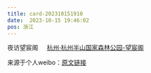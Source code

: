 ```yaml
---
title: card-202310151910
date:  2023-10-15 19:46:02
pos: 浙江
---
```

夜访望宸阁 <a  href="http://weibo.com/p/100101B2094254D76CA3FA4292" data-hide=""><span class='url-icon'><img style='width: 1rem;height: 1rem' src='https://h5.sinaimg.cn/upload/2015/09/25/3/timeline_card_small_location_default.png'></span><span class="surl-text">杭州·杭州半山国家森林公园-望宸阁</span></a> 

来源于个人weibo：[原文链接](https://m.weibo.cn/status/NnZQGDbcv?mblogid=NnZQGDbcv)